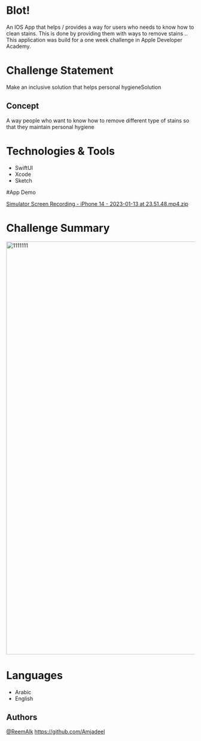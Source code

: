 # Blot!
An IOS App that helps / provides a way for users who needs to know how to clean stains. This is done by providing them with ways to remove stains .. This application was build for a one week challenge in Apple Developer Academy.

# Challenge Statement
Make an inclusive solution that helps personal hygieneSolution 

## Concept
A way people who want to know how to remove different type of stains so that they maintain personal hygiene


# Technologies & Tools
- SwiftUI 
- Xcode
- Sketch

#App Demo

[Simulator Screen Recording - iPhone 14 - 2023-01-13 at 23.51.48.mp4.zip](https://github.com/Amjadeel/Blot1/files/10415673/Simulator.Screen.Recording.-.iPhone.14.-.2023-01-13.at.23.51.48.mp4.zip)

# Challenge Summary
<img width="1100" alt="1111111" src="https://user-images.githubusercontent.com/107055882/212427079-1d7cdc8e-66a4-4dc5-8941-2938c53aa956.png">

# Languages
- Arabic
- English

## Authors
[@ReemAlk](https://github.com/ReemAlk)
https://github.com/Amjadeel

